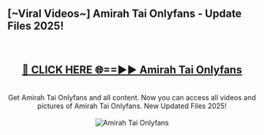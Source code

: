 <h2>[~Viral Videos~] Amirah Tai Onlyfans - Update Files 2025!</h2>
<br>
<div align="center">
<h2><a href="https://betterlinks.top/A2PfLJ" rel="nofollow">🔴 CLICK HERE 🌐==►► Amirah Tai Onlyfans</a></h2>
<br>
Get Amirah Tai Onlyfans and all content. Now you can access all videos and pictures of Amirah Tai Onlyfans. New Updated Files 2025!
<br>
<br>
<a href="https://betterlinks.top/A2PfLJ" rel="nofollow" data-target="animated-image.originalLink"><img src="https://i.ibb.co.com/WyWwxjT/player-gif2.gif" alt="Amirah Tai Onlyfans" style="max-width: 100%; display: inline-block;" data-target="animated-image.originalImage"></a>
</div>
<br>
